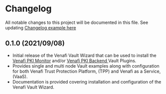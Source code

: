 # Changelog
All notable changes to this project will be documented in this file.
See updating [Changelog example here](https://keepachangelog.com/en/1.0.0/)

## 0.1.0 (2021/09/08)

* Initial release of the Venafi Vault Wizard that can be used to 
  install the [Venafi PKI Monitor](https://github.com/Venafi/vault-pki-monitor-venafi) 
  and/or [Venafi PKI Backend ](https://github.com/Venafi/vault-pki-backend-venafi) Vault Plugins.
* Provides single and multi node Vault examples along with configuration for 
  both Venafi Trust Protection Platform, (TPP) and Venafi as a Service, (VaaS).
* Documentation is provided covering installation and configuration of the Venafi Vault Wizard.